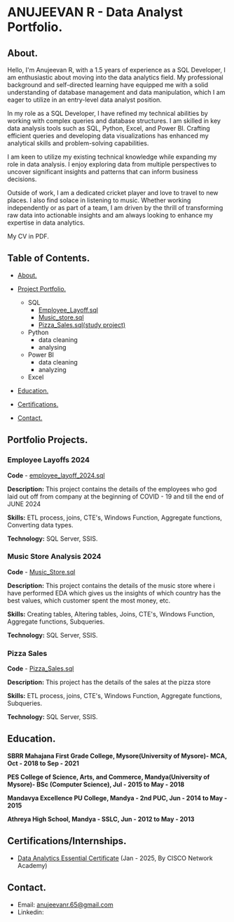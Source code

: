 # ANUJEEVAN R - Data Analyst Portfolio.

## About.

Hello, I'm Anujeevan R, with a 1.5 years of experience as a SQL Developer, I am enthusiastic about moving into the data analytics field. My professional background and self-directed learning have equipped me with a solid understanding of database management and data manipulation, which I am eager to utilize in an entry-level data analyst position.

In my role as a SQL Developer, I have refined my technical abilities by working with complex queries and database structures. I am skilled in key data analysis tools such as SQL, Python, Excel, and Power BI. Crafting efficient queries and developing data visualizations has enhanced my analytical skills and problem-solving capabilities.

I am keen to utilize my existing technical knowledge while expanding my role in data analysis. I enjoy exploring data from multiple perspectives to uncover significant insights and patterns that can inform business decisions.

Outside of work, I am a dedicated cricket player and love to travel to new places. I also find solace in listening to music. Whether working independently or as part of a team, I am driven by the thrill of transforming raw data into actionable insights and am always looking to enhance my expertise in data analytics.

My CV in PDF.

## Table of Contents.
- [About.](https://github.com/anujeevan-raju/Data-Analysis-Portfolio/blob/main/README.md#about)
 
- [Project Portfolio.](https://github.com/anujeevan-raju/Data-Analysis-Portfolio/blob/main/README.md#portfolio-projects)
  * SQL
  	  * [Employee_Layoff.sql](https://github.com/anujeevan-raju/Data-Analysis-Portfolio/blob/main/README.md#employee-layoffs-2024)
     * [Music_store.sql](https://github.com/anujeevan-raju/Data-Analysis-Portfolio/blob/main/README.md#music-store-analysis-2024)
     * [Pizza_Sales.sql(study project)](https://github.com/anujeevan-raju/Data-Analysis-Portfolio/blob/main/README.md#pizza-sales)
  * Python
     * data cleaning
     * analysing
  * Power BI
     * data cleaning
     * analyzing
  * Excel
 
- [Education.](https://github.com/anujeevan-raju/Data-Analysis-Portfolio/blob/main/README.md#education)
  
- [Certifications.](https://github.com/anujeevan-raju/Data-Analysis-Portfolio/blob/main/README.md#certificationsinternships)
  
- [Contact.](https://github.com/anujeevan-raju/Data-Analysis-Portfolio/blob/main/README.md#contact)

## Portfolio Projects.
### Employee Layoffs 2024
**Code** - [employee_layoff_2024.sql](https://github.com/anujeevan-raju/Data-Analysis-Portfolio/blob/main/EDA_EMPLOYEE_LAYOFFS.sql)

**Description:** This project contains the details of the employees who god laid out off from company at the beginning of COVID - 19
and till the end of JUNE 2024 

**Skills:** ETL process, joins, CTE's, Windows Function, Aggregate functions, Converting data types.

**Technology:** SQL Server, SSIS.

### Music Store Analysis 2024
**Code** - [Music_Store.sql](https://github.com/anujeevan-raju/Data-Analysis-Portfolio/blob/main/Music_Store.sql)

**Description:** This project contains the details of the music store where i have performed EDA which gives us the insights of which country has the best values, which customer spent the most money, etc.  

**Skills:** Creating tables, Altering tables, Joins, CTE's, Windows Function, Aggregate functions, Subqueries.

**Technology:** SQL Server, SSIS.

### Pizza Sales
**Code** - [Pizza_Sales.sql](https://github.com/anujeevan-raju/Data-Analysis-Portfolio/blob/main/Pizza_Store.sql)

**Description:** This project has the details of the sales at the pizza store 

**Skills:** ETL process, joins, CTE's, Windows Function, Aggregate functions, Subqueries.

**Technology:** SQL Server, SSIS.
   
## Education.
**SBRR Mahajana First Grade College, Mysore(University of Mysore)- MCA, Oct - 2018 to Sep - 2021**
 
**PES College of Science, Arts, and Commerce, Mandya(University of Mysore)- BSc (Computer Science), Jul - 2015 to May - 2018**

**Mandavya Excellence PU College, Mandya - 2nd PUC, Jun - 2014 to May - 2015**

**Athreya High School, Mandya - SSLC, Jun - 2012 to May - 2013**

## Certifications/Internships.
- [Data Analytics Essential Certificate](https://www.netacad.com/certificates?issuanceId=343eb145-b307-4aeb-9d67-0d94d0c4faa8) (Jan - 2025, By CISCO Network Academy) 

## Contact.

- Email: anujeevanr.65@gmail.com
- Linkedin:


 


